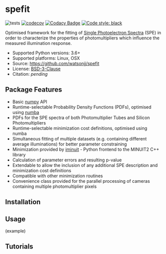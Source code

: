 # spefit 

![tests](https://github.com/watsonjj/spefit/workflows/tests/badge.svg) [![codecov](https://codecov.io/gh/watsonjj/spefit/branch/master/graph/badge.svg)](https://codecov.io/gh/watsonjj/spefit) [![Codacy Badge](https://app.codacy.com/project/badge/Grade/43250a5b5ee54103be45d26de93bdca1)](https://www.codacy.com/manual/watsonjj/spefit?utm_source=github.com&amp;utm_medium=referral&amp;utm_content=watsonjj/spefit&amp;utm_campaign=Badge_Grade) <a href="https://github.com/psf/black"><img alt="Code style: black" src="https://img.shields.io/badge/code%20style-black-000000.svg"></a>

Optimised framework for the fitting of [Single Photoelectron Spectra](https://github.com/watsonjj/spefit/wiki/Single-Photoelectron-spectra) (SPE) in order to characterize the properties of photomultipliers which influence the measured illumination response.

  - Supported Python versions: 3.6+
  - Supported platforms: Linux, OSX
  - Source: https://github.com/watsonjj/spefit
  - License: [BSD-3-Clause](LICENSE)
  - Citation: _pending_

## Package Features

  - Basic [numpy](https://numpy.org/) API
  - Runtime-selectable Probability Density Functions (PDFs), optimised using [numba](http://numba.pydata.org/)
  - PDFs for the SPE spectra of both Photomultiplier Tubes and Silicon Photomultipliers
  - Runtime-selectable minimization cost definitions, optimised using numba
  - Simultaneous fitting of multiple datasets (e.g. containing different average illuminations) for better parameter constraining
  - Minimization provided by [iminuit](https://github.com/scikit-hep/iminuit) - Python frontend to the MINUIT2 C++ library
  - Calculation of parameter errors and resulting p-value
  - Extendable to allow the inclusion of any additional SPE description and minimization cost definitions
  - Compatible with other minimization routines
  - Convenience class provided for the parallel processing of cameras containing multiple photomultiplier pixels

## Installation

## Usage

(example)

## Tutorials
